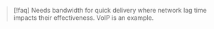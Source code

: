 >[!faq] Needs bandwidth for quick delivery where network lag time impacts their effectiveness. VoIP is an example.


